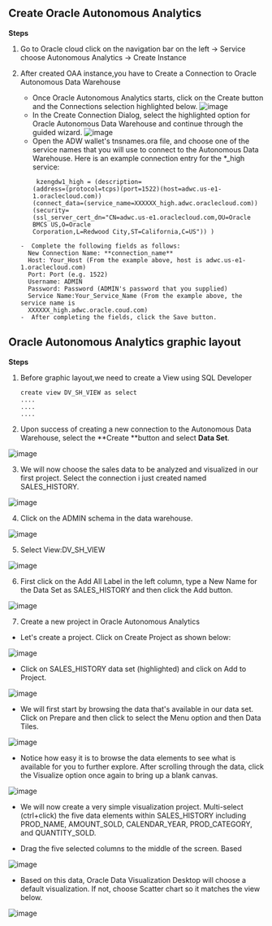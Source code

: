 ## Create Oracle Autonomous Analytics

**Steps**

1. Go to Oracle cloud click on the navigation bar on the left → Service choose  Autonomous Analytics → Create Instance

2. After created OAA instance,you have to Create a Connection to Oracle Autonomous Data
   Warehouse
   - Once Oracle Autonomous Analytics starts, click on the Create button and the Connections
     selection highlighted below.
     ![image](https://github.com/Lhanber/Oracle-ADWC-workshop/blob/master/image/18.png)
   - In the Create Connection Dialog, select the highlighted option for Oracle Autonomous Data
     Warehouse and continue through the guided wizard.
     ![image](https://github.com/Lhanber/Oracle-ADWC-workshop/blob/master/image/19.png)
   - Open the ADW wallet's tnsnames.ora file, and choose one of the service names that you will
     use to connect to the Autonomous Data Warehouse. Here is an example connection entry for the
     *_high service:
     ```
      kzengdw1_high = (description=
     (address=(protocol=tcps)(port=1522)(host=adwc.us-e1-1.oraclecloud.com))
     (connect_data=(service_name=XXXXXX_high.adwc.oraclecloud.com))(security=
     (ssl_server_cert_dn="CN=adwc.us-e1.oraclecloud.com,OU=Oracle BMCS US,O=Oracle
     Corporation,L=Redwood City,ST=California,C=US")) )
    ```
   -  Complete the following fields as follows:  
      New Connection Name: **connection_name**  
      Host: Your_Host (From the example above, host is adwc.us-e1-1.oraclecloud.com)  
      Port: Port (e.g. 1522)  
      Username: ADMIN  
      Password: Password (ADMIN's password that you supplied)  
      Service Name:Your_Service_Name (From the example above, the service name is
      XXXXXX_high.adwc.oracle.coud.com)  
   -  After completing the fields, click the Save button.

## Oracle Autonomous Analytics graphic layout

**Steps**

1. Before graphic layout,we need to create a View using SQL Developer
   ```
   create view DV_SH_VIEW as select
   ....
   ....
   ....
   ```
2. Upon success of creating a new connection to the Autonomous Data Warehouse, select the **Create
**button and select **Data Set**.

![image](https://github.com/Lhanber/Oracle-ADWC-workshop/blob/master/image/20.png)

3. We will now choose the sales data to be analyzed and visualized in our first project. Select the
connection i just created named SALES_HISTORY.

![image](https://github.com/Lhanber/Oracle-ADWC-workshop/blob/master/image/21.png)

4. Click on the ADMIN schema in the data warehouse.

![image](https://github.com/Lhanber/Oracle-ADWC-workshop/blob/master/image/22.png)

5. Select View:DV_SH_VIEW

![image](https://github.com/Lhanber/Oracle-ADWC-workshop/blob/master/image/23.png)

6. First click on the Add All Label in the left column, type a New Name for the Data Set as
SALES_HISTORY and then click the Add button.

![image](https://github.com/Lhanber/Oracle-ADWC-workshop/blob/master/image/24.png)

7. Create a new project in Oracle Autonomous Analytics
- Let's create a project. Click on Create Project as shown below:

![image](https://github.com/Lhanber/Oracle-ADWC-workshop/blob/master/image/25.png)

- Click on SALES_HISTORY data set (highlighted) and click on Add to Project.

![image](https://github.com/Lhanber/Oracle-ADWC-workshop/blob/master/image/26.png)

- We will first start by browsing the data that's available in our data set. Click on Prepare and then click
to select the Menu option and then Data Tiles.

![image](https://github.com/Lhanber/Oracle-ADWC-workshop/blob/master/image/27.png)

- Notice how easy it is to browse the data elements to see what is available for you to further explore.
After scrolling through the data, click the Visualize option once again to bring up a blank canvas.

![image](https://github.com/Lhanber/Oracle-ADWC-workshop/blob/master/image/28.png)

- We will now create a very simple visualization project. Multi-select (ctrl+click) the five data elements
within SALES_HISTORY including PROD_NAME, AMOUNT_SOLD, CALENDAR_YEAR, PROD_CATEGORY,
and QUANTITY_SOLD.

- Drag the five selected columns to the middle of the screen.
Based

![image](https://github.com/Lhanber/Oracle-ADWC-workshop/blob/master/image/29.png)

- Based on this data, Oracle Data Visualization Desktop will choose a default visualization. If not, choose
Scatter chart so it matches the view below.

![image](https://github.com/Lhanber/Oracle-ADWC-workshop/blob/master/image/30.png)
